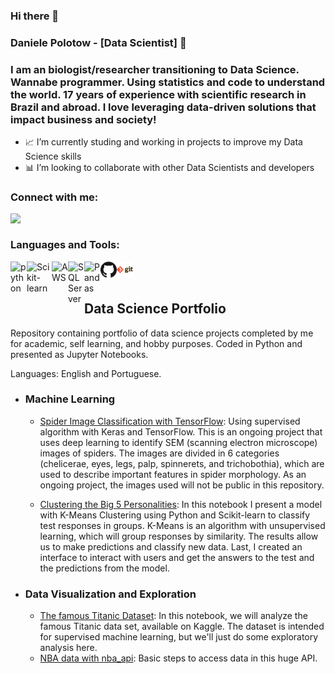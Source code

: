 ### Hi there 👋



### Daniele Polotow - [Data Scientist] 👋

### I am an biologist/researcher transitioning to Data Science. Wannabe programmer. Using statistics and code to understand the world. 17 years of experience with scientific research in Brazil and abroad. I love leveraging data-driven solutions that impact business and society!

- 📈 I’m currently studing and working in projects to improve my Data Science skills
- 📊 I’m looking to collaborate with other Data Scientists and developers 

### Connect with me:

[<img align="left"  width="22px" src="https://cdn.jsdelivr.net/npm/simple-icons@3.4.0/icons/linkedin.svg" />](https://www.linkedin.com/in/daniele-polotow-089b27179/)



<br />

### Languages and Tools:

<img align="left" alt="python" width="26px" src="https://cdn3.iconfinder.com/data/icons/logos-and-brands-adobe/512/267_Python-512.png" />

[<img align="left" alt="Scikit-learn" width="40px" src="https://upload.wikimedia.org/wikipedia/commons/0/05/Scikit_learn_logo_small.svg" />](https://scikit-learn.org/stable/)

<img align="left" alt="AWS" width="26px" src="https://cdn.jsdelivr.net/npm/simple-icons@3.4.0/icons/amazonaws.svg" />

<img align="left" alt="SQLServer" width="26px" src="https://img.icons8.com/color/2x/microsoft-sql-server.png" />

<img align="left" alt="Pandas" width="26px" src="https://cdn.jsdelivr.net/npm/simple-icons@3.4.0/icons/pandas.svg" />

<img align="left" alt="GitHub" width="26px" src="https://raw.githubusercontent.com/github/explore/78df643247d429f6cc873026c0622819ad797942/topics/github/github.png" />

<img align="left" alt="Git" width="26px" src="https://raw.githubusercontent.com/github/explore/80688e429a7d4ef2fca1e82350fe8e3517d3494d/topics/git/git.png" />

<br />
<br />

## Data Science Portfolio

Repository containing portfolio of data science projects completed by me for academic, self learning, and hobby purposes. Coded in Python and presented as Jupyter Notebooks.

Languages: English and Portuguese.

- ### Machine Learning
  - [Spider Image Classification with TensorFlow](https://github.com/danielepolotow/spider_image/blob/main/Spider%20Image%20Classification%20Project.ipynb): Using supervised algorithm with Keras and TensorFlow. This is an ongoing project that uses deep learning to identify SEM (scanning electron microscope) images of spiders. The images are divided in 6 categories (chelicerae, eyes, legs, palp, spinnerets, and trichobothia), which are used to describe important features in spider morphology. As an ongoing project, the images used will not be public in this repository.

  - [Clustering the Big 5 Personalities](https://github.com/danielepolotow/Big5/blob/main/5%20Big%20-%20K-Means.ipynb): In this notebook I present a model with K-Means Clustering using Python and Scikit-learn to classify test responses in groups. K-Means is an algorithm with unsupervised learning, which will group responses by similarity. The results allow us to make predictions and classify new data. Last, I created an interface to interact with users and get the answers to the test and the predictions from the model.

- ### Data Visualization and Exploration
  - [The famous Titanic Dataset](https://github.com/danielepolotow/titanic/blob/main/Titanic%20an%C3%A1lise%20explorat%C3%B3ria%20de%20dados.ipynb): In this notebook, we will analyze the famous Titanic data set, available on Kaggle. The dataset is intended for supervised machine learning, but we'll just do some exploratory analysis here.
  - [NBA data with nba_api](https://github.com/danielepolotow/NBA/blob/main/Dados%20NBA%20-%20m%C3%B3dulo%20nba_api%20com%20Python.ipynb): Basic steps to access data in this huge API.
